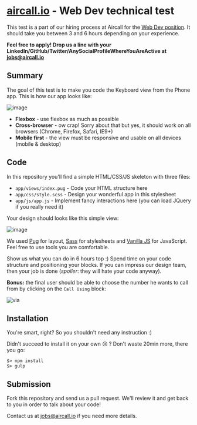 # [aircall.io](https://aircall.io) - Web Dev technical test

This test is a part of our hiring process at Aircall for the [Web Dev position](https://aircall.workable.com/jobs/335858). It should take you between 3 and 6 hours depending on your experience.

**Feel free to apply! Drop us a line with your LinkedIn/GitHub/Twitter/AnySocialProfileWhereYouAreActive at jobs@aircall.io**



## Summary

The goal of this test is to make you code the Keyboard view from the Phone app. This is how our app looks like:

![image](https://cloud.githubusercontent.com/assets/630714/19034556/6bc905cc-8964-11e6-86d9-0234f782a59b.png)

- **Flexbox** - use flexbox as much as possible
- **Cross-browser** - ow crap! Sorry about that but yes, it should work on all browsers (Chrome, Firefox, Safari, IE9+)
- **Mobile first** - the view must be responsive and usable on all devices (mobile & desktop)


## Code

In this repository you'll find a simple HTML/CSS/JS skeleton with three files:

- `app/views/index.pug` - Code your HTML structure here
- `app/css/style.scss` - Design your wonderful app in this stylesheet
- `app/js/app.js` - Implement fancy interactions here (you can load JQuery if you really need it)

Your design should looks like this simple view:

![image](https://cloud.githubusercontent.com/assets/630714/19034620/c60c5f8e-8964-11e6-9b19-e2b59e0a8752.png)

We used [Pug](https://github.com/pugjs/pug) for layout, [Sass](http://sass-lang.com/) for stylesheets and [Vanilla JS](http://vanilla-js.com/) for JavaScript. Feel free to use tools you are comfortable.

Show us what you can do in 6 hours top :) Spend time on your code structure and positioning your blocks. If you can impress our design team, then your job is done (*spoiler*: they will hate your code anyway).

**Bonus:** the final user should be able to choose the number he wants to call from by clicking on the `Call Using` block:

![via](https://cloud.githubusercontent.com/assets/630714/19034702/46440a1c-8965-11e6-8cb5-caf124f6b3ec.gif)


## Installation

You're smart, right? So you shouldn't need any instruction :)

Didn't succeed to install it on your own :cry: ? Don't waste 20min more, there you go:

```
$> npm install
$> gulp
```


## Submission

Fork this repository and send us a pull request. We'll review it and get back to you in order to talk about your code!

Contact us at jobs@aircall.io if you need more details.
